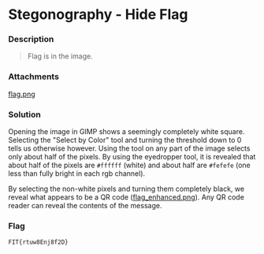 # Stegonography - Hide Flag

### Description

> Flag is in the image.

### Attachments

[flag.png](flag.png)

### Solution

Opening the image in GIMP shows a seemingly completely white square. Selecting
the "Select by Color" tool and turning the threshold down to 0 tells us
otherwise however. Using the tool on any part of the image selects only about
half of the pixels. By using the eyedropper tool, it is revealed that about half
of the pixels are `#ffffff` (white) and about half are `#fefefe` (one less than
fully bright in each rgb channel).

By selecting the non-white pixels and turning them completely black, we reveal
what appears to be a QR code ([flag_enhanced.png](flag_enhanced.png)). Any QR
code reader can reveal the contents of the message.

### Flag

    FIT{rtuw8Enj8f2D}
